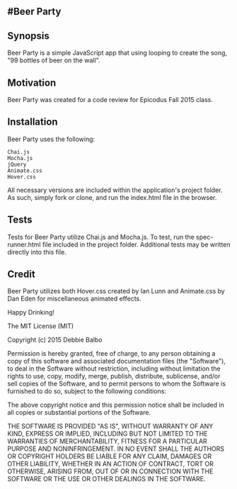 #Beer Party
---

## Synopsis

Beer Party is a simple JavaScript app that using looping to create the song, "99 bottles of beer on the wall". 

## Motivation

Beer Party was created for a code review for Epicodus Fall 2015 class. 

## Installation

Beer Party uses the following:

    Chai.js
    Mocha.js
    jQuery
    Animate.css
    Hover.css

All necessary versions are included within the application's project folder. As such, simply fork or clone, and run the index.html file in the browser.

## Tests

Tests for Beer Party utilize Chai.js and Mocha.js. To test, run the spec-runner.html file included in the project folder. Additional tests may be written directly into this file.

## Credit

Beer Party utilizes both Hover.css created by Ian Lunn and Animate.css by Dan Eden for miscellaneous animated effects.

Happy Drinking!

The MIT License (MIT)

Copyright (c) 2015 Debbie Balbo

Permission is hereby granted, free of charge, to any person obtaining a copy of this software and associated documentation files (the "Software"), to deal in the Software without restriction, including without limitation the rights to use, copy, modify, merge, publish, distribute, sublicense, and/or sell copies of the Software, and to permit persons to whom the Software is furnished to do so, subject to the following conditions:

The above copyright notice and this permission notice shall be included in all copies or substantial portions of the Software.

THE SOFTWARE IS PROVIDED "AS IS", WITHOUT WARRANTY OF ANY KIND, EXPRESS OR IMPLIED, INCLUDING BUT NOT LIMITED TO THE WARRANTIES OF MERCHANTABILITY, FITNESS FOR A PARTICULAR PURPOSE AND NONINFRINGEMENT. IN NO EVENT SHALL THE AUTHORS OR COPYRIGHT HOLDERS BE LIABLE FOR ANY CLAIM, DAMAGES OR OTHER LIABILITY, WHETHER IN AN ACTION OF CONTRACT, TORT OR OTHERWISE, ARISING FROM, OUT OF OR IN CONNECTION WITH THE SOFTWARE OR THE USE OR OTHER DEALINGS IN THE SOFTWARE.